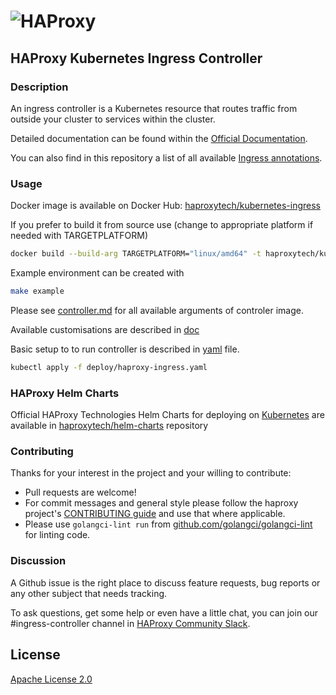 # ![HAProxy](https://github.com/haproxytech/kubernetes-ingress/raw/master/assets/images/haproxy-weblogo-210x49.png "HAProxy")

## HAProxy Kubernetes Ingress Controller

### Description

An ingress controller is a Kubernetes resource that routes traffic from outside your cluster to services within the cluster.

Detailed documentation can be found within the [Official Documentation](https://www.haproxy.com/documentation/kubernetes/latest/).

You can also find in this repository a list of all available [Ingress annotations](https://github.com/haproxytech/kubernetes-ingress/blob/master/documentation/README.md).
### Usage

Docker image is available on Docker Hub: [haproxytech/kubernetes-ingress](https://hub.docker.com/r/haproxytech/kubernetes-ingress)

If you prefer to build it from source use (change to appropriate platform if needed with TARGETPLATFORM)

```bash
docker build --build-arg TARGETPLATFORM="linux/amd64" -t haproxytech/kubernetes-ingress -f build/Dockerfile .
```

Example environment can be created with

```bash
make example
```

Please see [controller.md](https://github.com/haproxytech/kubernetes-ingress/blob/master/documentation/controller.md) for all available arguments of controler image.

Available customisations are described in [doc](https://github.com/haproxytech/kubernetes-ingress/blob/master/documentation/README.md)

Basic setup to to run controller is described in [yaml](https://github.com/haproxytech/kubernetes-ingress/blob/master/deploy/haproxy-ingress.yaml) file.

```bash
kubectl apply -f deploy/haproxy-ingress.yaml
```

### HAProxy Helm Charts

Official HAProxy Technologies Helm Charts for deploying on [Kubernetes](https://kubernetes.io/) are available in [haproxytech/helm-charts](https://github.com/haproxytech/helm-charts) repository

### Contributing

Thanks for your interest in the project and your willing to contribute:

- Pull requests are welcome!
- For commit messages and general style please follow the haproxy project's [CONTRIBUTING guide](https://github.com/haproxy/haproxy/blob/master/CONTRIBUTING) and use that where applicable.
- Please use `golangci-lint run` from [github.com/golangci/golangci-lint](https://github.com/golangci/golangci-lint) for linting code.

### Discussion

A Github issue is the right place to discuss feature requests, bug reports or any other subject that needs tracking.

To ask questions, get some help or even have a little chat, you can join our #ingress-controller channel in [HAProxy Community Slack](https://slack.haproxy.org).

## License

[Apache License 2.0](LICENSE)
